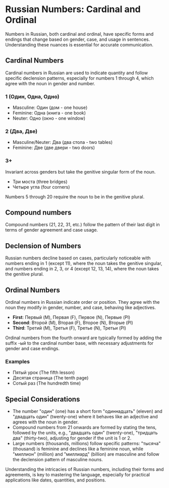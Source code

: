 # Russian Numbers: Cardinal and Ordinal

Numbers in Russian, both cardinal and ordinal, have specific forms and endings that change based on gender, case, and usage in sentences. Understanding these nuances is essential for accurate communication.

## Cardinal Numbers

Cardinal numbers in Russian are used to indicate quantity and follow specific declension patterns, especially for numbers 1 through 4, which agree with the noun in gender and number.

### 1 (Один, Одна, Одно)

- Masculine: Один (дом - one house)
- Feminine: Одна (книга - one book)
- Neuter: Одно (окно - one window)

### 2 (Два, Две)

- Masculine/Neuter: Два (два стола - two tables)
- Feminine: Две (две двери - two doors)

### 3+

Invariant across genders but take the genitive singular form of the noun.

- Три моста (three bridges)
- Четыре угла (four corners)

Numbers 5 through 20 require the noun to be in the genitive plural. 

## Compound numbers

Compound numbers (21, 22, 31, etc.) follow the pattern of their last digit in terms of gender agreement and case usage.

## Declension of Numbers

Russian numbers decline based on cases, particularly noticeable with numbers ending in 1 (except 11), where the noun takes the genitive singular, and numbers ending in 2, 3, or 4 (except 12, 13, 14), where the noun takes the genitive plural.

## Ordinal Numbers

Ordinal numbers in Russian indicate order or position. They agree with the noun they modify in gender, number, and case, behaving like adjectives.

- **First**: Первый (M), Первая (F), Первое (N), Первые (Pl)
- **Second**: Второй (M), Вторая (F), Второе (N), Вторые (Pl)
- **Third**: Третий (M), Третья (F), Третье (N), Третьи (Pl)

Ordinal numbers from the fourth onward are typically formed by adding the suffix -ый to the cardinal number base, with necessary adjustments for gender and case endings.

### Examples

- Пятый урок (The fifth lesson)
- Десятая страница (The tenth page)
- Сотый раз (The hundredth time)

## Special Considerations

- The number "один" (one) has a short form "одиннадцать" (eleven) and "двадцать один" (twenty-one) where it behaves like an adjective and agrees with the noun in gender.
- Compound numbers from 21 onwards are formed by stating the tens, followed by the units, e.g., "двадцать один" (twenty-one), "тридцать два" (thirty-two), adjusting for gender if the unit is 1 or 2.
- Large numbers (thousands, millions) follow specific patterns: "тысяча" (thousand) is feminine and declines like a feminine noun, while "миллион" (million) and "миллиард" (billion) are masculine and follow the declension pattern of masculine nouns.

Understanding the intricacies of Russian numbers, including their forms and agreements, is key to mastering the language, especially for practical applications like dates, quantities, and positions.
